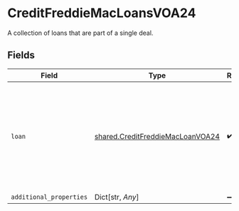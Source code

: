 # CreditFreddieMacLoansVOA24

A collection of loans that are part of a single deal.


## Fields

| Field                                                                                                  | Type                                                                                                   | Required                                                                                               | Description                                                                                            |
| ------------------------------------------------------------------------------------------------------ | ------------------------------------------------------------------------------------------------------ | ------------------------------------------------------------------------------------------------------ | ------------------------------------------------------------------------------------------------------ |
| `loan`                                                                                                 | [shared.CreditFreddieMacLoanVOA24](../../models/shared/creditfreddiemacloanvoa24.md)                   | :heavy_check_mark:                                                                                     | Information specific to a mortgage loan agreement between one or more borrowers and a mortgage lender. |
| `additional_properties`                                                                                | Dict[str, *Any*]                                                                                       | :heavy_minus_sign:                                                                                     | N/A                                                                                                    |